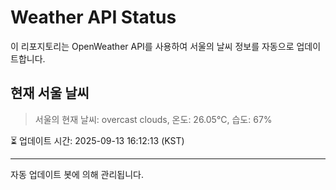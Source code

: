 
# Weather API Status

이 리포지토리는 OpenWeather API를 사용하여 서울의 날씨 정보를 자동으로 업데이트합니다.

## 현재 서울 날씨
> 서울의 현재 날씨: overcast clouds, 온도: 26.05°C, 습도: 67%

⏳ 업데이트 시간: 2025-09-13 16:12:13 (KST)

---
자동 업데이트 봇에 의해 관리됩니다.
